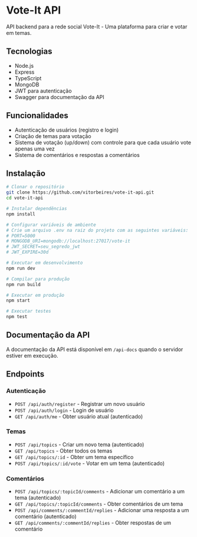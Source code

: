# Vote-It API

API backend para a rede social Vote-It - Uma plataforma para criar e votar em temas.

## Tecnologias

- Node.js
- Express
- TypeScript
- MongoDB
- JWT para autenticação
- Swagger para documentação da API

## Funcionalidades

- Autenticação de usuários (registro e login)
- Criação de temas para votação
- Sistema de votação (up/down) com controle para que cada usuário vote apenas uma vez
- Sistema de comentários e respostas a comentários

## Instalação

```bash
# Clonar o repositório
git clone https://github.com/vitorbeires/vote-it-api.git
cd vote-it-api

# Instalar dependências
npm install

# Configurar variáveis de ambiente
# Crie um arquivo .env na raiz do projeto com as seguintes variáveis:
# PORT=5000
# MONGODB_URI=mongodb://localhost:27017/vote-it
# JWT_SECRET=seu_segredo_jwt
# JWT_EXPIRE=30d

# Executar em desenvolvimento
npm run dev

# Compilar para produção
npm run build

# Executar em produção
npm start

# Executar testes
npm test
```

## Documentação da API

A documentação da API está disponível em `/api-docs` quando o servidor estiver em execução.

## Endpoints

### Autenticação
- `POST /api/auth/register` - Registrar um novo usuário
- `POST /api/auth/login` - Login de usuário
- `GET /api/auth/me` - Obter usuário atual (autenticado)

### Temas
- `POST /api/topics` - Criar um novo tema (autenticado)
- `GET /api/topics` - Obter todos os temas
- `GET /api/topics/:id` - Obter um tema específico
- `POST /api/topics/:id/vote` - Votar em um tema (autenticado)

### Comentários
- `POST /api/topics/:topicId/comments` - Adicionar um comentário a um tema (autenticado)
- `GET /api/topics/:topicId/comments` - Obter comentários de um tema
- `POST /api/comments/:commentId/replies` - Adicionar uma resposta a um comentário (autenticado)
- `GET /api/comments/:commentId/replies` - Obter respostas de um comentário